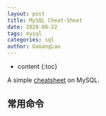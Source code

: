 ```yaml
---
layout: post
title: MySQL Cheat-Sheet
date: 2020-08-22
tags: mysql
categories: sql
author: GaoangLau
---
```

* content
{:toc}


A simple [cheatsheet](http://git.io/JUvIJ) on MySQL. 






## 常用命令
